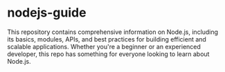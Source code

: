 # nodejs-guide
This repository contains comprehensive information on Node.js, including its basics, modules, APIs, and best practices for building efficient and scalable applications. Whether you're a beginner or an experienced developer, this repo has something for everyone looking to learn about Node.js.
